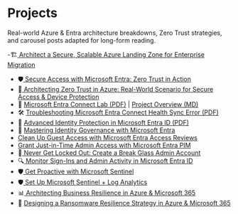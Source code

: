 # Projects

Real-world Azure & Entra architecture breakdowns, Zero Trust strategies, and carousel posts adapted for long-form reading.

-🏗️[ Architect a Secure, Scalable Azure Landing Zone for Enterprise Migration](architect-a-secure-scalable-azure-landing-zone-for-enterprise-migration.pdf)
- 🛡️[ Secure Access with Microsoft Entra: Zero Trust in Action](secure-access-entra-zero-trust.pdf)
- 🧰[ Architecting Zero Trust in Azure: Real-World Scenario for Secure Access & Device Protection](Architecting-Zero-Trust-Azure-ZT-Real-World.pdf)
- 📘 [Microsoft Entra Connect Lab (PDF)](Microsoft%20Entra%20Connect%20Lab.pdf) | [Project Overview (MD)](Microsoft%20Entra%20Connect%20Lab.md)
- 🛠 [Troubleshooting Microsoft Entra Connect Health Sync Error (PDF)](Troubleshooting_Entra_Connect_Health_Sync_Error.pdf)
- 🔐 [Advanced Identity Protection in Microsoft Entra ID (PDF)](advanced-identity-protection-entra-id.pdf)
- 🎯 [Mastering Identity Governance with Microsoft Entra](mastering-identity-governance-entra.pdf)
- [Clean Up Guest Access with Microsoft Entra Access Reviews](clean-up-guest-access-entra.pdf)
- [Grant Just-in-Time Admin Access with Microsoft Entra PIM](grant-jit-access-pim.pdf)
- 🚨[ Never Get Locked Out: Create a Break Glass Admin Account](never-get-locked-out-break-glass-admin.pdf)
- 🔍[ Monitor Sign-Ins and Admin Activity in Microsoft Entra ID](monitor-sign-ins-admin-activity-entra.pdf)
- 🛡️[ Get Proactive with Microsoft Sentinel](get-proactive-with-microsoft-sentinel.pdf)
- 🛡️[ Set Up Microsoft Sentinel + Log Analytics](set-up-microsoft-sentinel-log-analytics.pdf)
- 📊[ Architecting Business Resilience in Azure & Microsoft 365](architecting-business-resilience.pdf)
- 🔐 [Designing a Ransomware Resilience Strategy in Azure & Microsoft 365](designing-a-ransomware-resilience-strategy.pdf)


